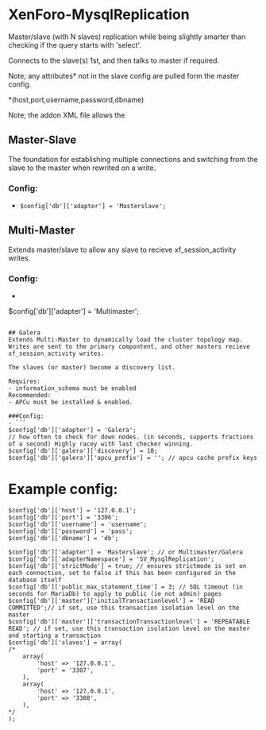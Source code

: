 # XenForo-MysqlReplication

Master/slave (with N slaves) replication while being slightly smarter than checking if the query starts with 'select'.

Connects to the slave(s) 1st, and then talks to master if required.

Note; any attributes* not in the slave config are pulled form the master config.

*(host,port,username,password,dbname)

Note; the addon XML file allows the 

## Master-Slave
The foundation for establishing multiple connections and switching from the slave to the master when rewrited on a write.

### Config:
- ```$config['db']['adapter'] = 'Masterslave';```

## Multi-Master
Extends master/slave to allow any slave to recieve xf_session_activity writes.

### Config:
- ```
$config['db']['adapter'] = 'Multimaster';
```

## Galera
Extends Multi-Master to dynamically load the cluster topology map. Writes are sent to the primary compontent, and other masters recieve xf_session_activity writes.

The slaves (or master) become a discovery list.

Requires:
- information_schema must be enabled
Recommended:
- APCu must be installed & enabled.

###Config:
- ```
$config['db']['adapter'] = 'Galera';
// how often to check for down nodes. (in seconds, supports fractions of a second) Highly racey with last checker winning. 
$config['db']['galera']['discovery'] = 10;
$config['db']['galera']['apcu_prefix'] = ''; // apcu cache prefix keys
```


# Example config:
```
$config['db']['host'] = '127.0.0.1';
$config['db']['port'] = '3306';
$config['db']['username'] = 'username';
$config['db']['password'] = 'pass';
$config['db']['dbname'] = 'db';

$config['db']['adapter'] = 'Masterslave'; // or Multimaster/Galera
$config['db']['adapterNamespace'] = 'SV_MysqlReplication';
$config['db']['strictMode'] = true; // ensures strictmode is set on each connection, set to false if this has been configured in the database itself
$config['db']['public_max_statement_time'] = 3; // SQL timeout (in seconds for MariaDb) to apply to public (ie not admin) pages
$config['db']['master']['initialTransactionlevel'] = 'READ COMMITTED';// if set, use this transaction isolation level on the master
$config['db']['master']['transactionTransactionlevel'] = 'REPEATABLE READ'; // if set, use this transaction isolation level on the master and starting a transaction
$config['db']['slaves'] = array(
/*
    array(
        'host' => '127.0.0.1',
        'port' = '3307',
    ),
    array(
        'host' => '127.0.0.1',
        'port' => '3308',
    ),
*/    
);
```
